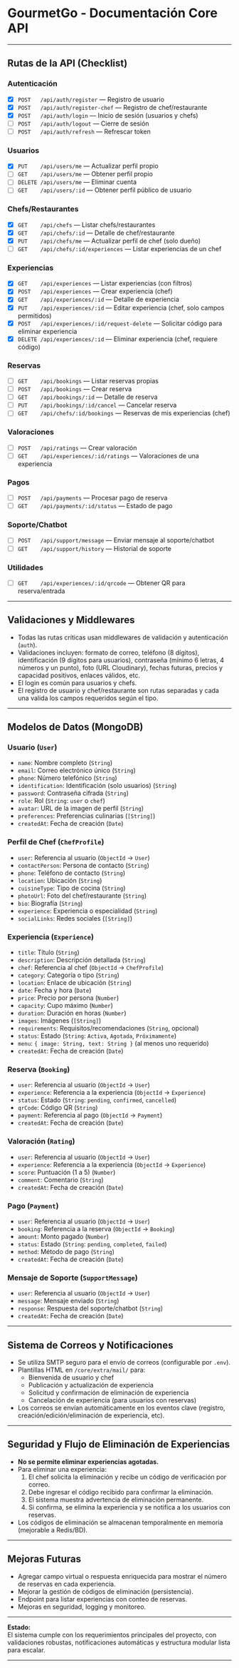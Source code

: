 # GourmetGo - Documentación Core API

---

## Rutas de la API (Checklist)

### Autenticación
- [x] `POST   /api/auth/register`         — Registro de usuario
- [x] `POST   /api/auth/register-chef`    — Registro de chef/restaurante
- [x] `POST   /api/auth/login`            — Inicio de sesión (usuarios y chefs)
- [ ] `POST   /api/auth/logout`           — Cierre de sesión
- [ ] `POST   /api/auth/refresh`          — Refrescar token

### Usuarios
- [x] `PUT    /api/users/me`              — Actualizar perfil propio
- [ ] `GET    /api/users/me`              — Obtener perfil propio
- [ ] `DELETE /api/users/me`              — Eliminar cuenta
- [ ] `GET    /api/users/:id`             — Obtener perfil público de usuario

### Chefs/Restaurantes
- [x] `GET    /api/chefs`                 — Listar chefs/restaurantes
- [x] `GET    /api/chefs/:id`             — Detalle de chef/restaurante
- [x] `PUT    /api/chefs/me`              — Actualizar perfil de chef (solo dueño)
- [ ] `GET    /api/chefs/:id/experiences` — Listar experiencias de un chef

### Experiencias
- [x] `GET    /api/experiences`           — Listar experiencias (con filtros)
- [x] `POST   /api/experiences`           — Crear experiencia (chef)
- [x] `GET    /api/experiences/:id`       — Detalle de experiencia
- [x] `PUT    /api/experiences/:id`       — Editar experiencia (chef, solo campos permitidos)
- [x] `POST   /api/experiences/:id/request-delete` — Solicitar código para eliminar experiencia
- [x] `DELETE /api/experiences/:id`       — Eliminar experiencia (chef, requiere código)

### Reservas
- [ ] `GET    /api/bookings`              — Listar reservas propias
- [ ] `POST   /api/bookings`              — Crear reserva
- [ ] `GET    /api/bookings/:id`          — Detalle de reserva
- [ ] `PUT    /api/bookings/:id/cancel`   — Cancelar reserva
- [ ] `GET    /api/chefs/:id/bookings`    — Reservas de mis experiencias (chef)

### Valoraciones
- [ ] `POST   /api/ratings`               — Crear valoración
- [ ] `GET    /api/experiences/:id/ratings` — Valoraciones de una experiencia

### Pagos
- [ ] `POST   /api/payments`              — Procesar pago de reserva
- [ ] `GET    /api/payments/:id/status`   — Estado de pago

### Soporte/Chatbot
- [ ] `POST   /api/support/message`       — Enviar mensaje al soporte/chatbot
- [ ] `GET    /api/support/history`       — Historial de soporte

### Utilidades
- [ ] `GET    /api/experiences/:id/qrcode` — Obtener QR para reserva/entrada

---

## Validaciones y Middlewares

- Todas las rutas críticas usan middlewares de validación y autenticación (`auth`).
- Validaciones incluyen: formato de correo, teléfono (8 dígitos), identificación (9 dígitos para usuarios), contraseña (mínimo 6 letras, 4 números y un punto), foto (URL Cloudinary), fechas futuras, precios y capacidad positivos, enlaces válidos, etc.
- El login es común para usuarios y chefs.
- El registro de usuario y chef/restaurante son rutas separadas y cada una valida los campos requeridos según el tipo.

---

## Modelos de Datos (MongoDB)

### Usuario (`User`)
- `name`: Nombre completo (`String`)
- `email`: Correo electrónico único (`String`)
- `phone`: Número telefónico (`String`)
- `identification`: Identificación (solo usuarios) (`String`)
- `password`: Contraseña cifrada (`String`)
- `role`: Rol (`String`: `user` o `chef`)
- `avatar`: URL de la imagen de perfil (`String`)
- `preferences`: Preferencias culinarias (`[String]`)
- `createdAt`: Fecha de creación (`Date`)

### Perfil de Chef (`ChefProfile`)
- `user`: Referencia al usuario (`ObjectId` → `User`)
- `contactPerson`: Persona de contacto (`String`)
- `phone`: Teléfono de contacto (`String`)
- `location`: Ubicación (`String`)
- `cuisineType`: Tipo de cocina (`String`)
- `photoUrl`: Foto del chef/restaurante (`String`)
- `bio`: Biografía (`String`)
- `experience`: Experiencia o especialidad (`String`)
- `socialLinks`: Redes sociales (`[String]`)

### Experiencia (`Experience`)
- `title`: Título (`String`)
- `description`: Descripción detallada (`String`)
- `chef`: Referencia al chef (`ObjectId` → `ChefProfile`)
- `category`: Categoría o tipo (`String`)
- `location`: Enlace de ubicación (`String`)
- `date`: Fecha y hora (`Date`)
- `price`: Precio por persona (`Number`)
- `capacity`: Cupo máximo (`Number`)
- `duration`: Duración en horas (`Number`)
- `images`: Imágenes (`[String]`)
- `requirements`: Requisitos/recomendaciones (`String`, opcional)
- `status`: Estado (`String`: `Activa`, `Agotada`, `Próximamente`)
- `menu`: `{ image: String, text: String }` (al menos uno requerido)
- `createdAt`: Fecha de creación (`Date`)

### Reserva (`Booking`)
- `user`: Referencia al usuario (`ObjectId` → `User`)
- `experience`: Referencia a la experiencia (`ObjectId` → `Experience`)
- `status`: Estado (`String`: `pending`, `confirmed`, `cancelled`)
- `qrCode`: Código QR (`String`)
- `payment`: Referencia al pago (`ObjectId` → `Payment`)
- `createdAt`: Fecha de creación (`Date`)

### Valoración (`Rating`)
- `user`: Referencia al usuario (`ObjectId` → `User`)
- `experience`: Referencia a la experiencia (`ObjectId` → `Experience`)
- `score`: Puntuación (1 a 5) (`Number`)
- `comment`: Comentario (`String`)
- `createdAt`: Fecha de creación (`Date`)

### Pago (`Payment`)
- `user`: Referencia al usuario (`ObjectId` → `User`)
- `booking`: Referencia a la reserva (`ObjectId` → `Booking`)
- `amount`: Monto pagado (`Number`)
- `status`: Estado (`String`: `pending`, `completed`, `failed`)
- `method`: Método de pago (`String`)
- `createdAt`: Fecha de creación (`Date`)

### Mensaje de Soporte (`SupportMessage`)
- `user`: Referencia al usuario (`ObjectId` → `User`)
- `message`: Mensaje enviado (`String`)
- `response`: Respuesta del soporte/chatbot (`String`)
- `createdAt`: Fecha de creación (`Date`)

---

## Sistema de Correos y Notificaciones

- Se utiliza SMTP seguro para el envío de correos (configurable por `.env`).
- Plantillas HTML en `/core/extra/mail/` para:
  - Bienvenida de usuario y chef
  - Publicación y actualización de experiencia
  - Solicitud y confirmación de eliminación de experiencia
  - Cancelación de experiencia (para usuarios con reservas)
- Los correos se envían automáticamente en los eventos clave (registro, creación/edición/eliminación de experiencia, etc).

---

## Seguridad y Flujo de Eliminación de Experiencias

- **No se permite eliminar experiencias agotadas.**
- Para eliminar una experiencia:
  1. El chef solicita la eliminación y recibe un código de verificación por correo.
  2. Debe ingresar el código recibido para confirmar la eliminación.
  3. El sistema muestra advertencia de eliminación permanente.
  4. Si confirma, se elimina la experiencia y se notifica a los usuarios con reservas.
- Los códigos de eliminación se almacenan temporalmente en memoria (mejorable a Redis/BD).

---

## Mejoras Futuras

- Agregar campo virtual o respuesta enriquecida para mostrar el número de reservas en cada experiencia.
- Mejorar la gestión de códigos de eliminación (persistencia).
- Endpoint para listar experiencias con conteo de reservas.
- Mejoras en seguridad, logging y monitoreo.

---

**Estado:**  
El sistema cumple con los requerimientos principales del proyecto, con validaciones robustas, notificaciones automáticas y estructura modular lista para escalar.

---